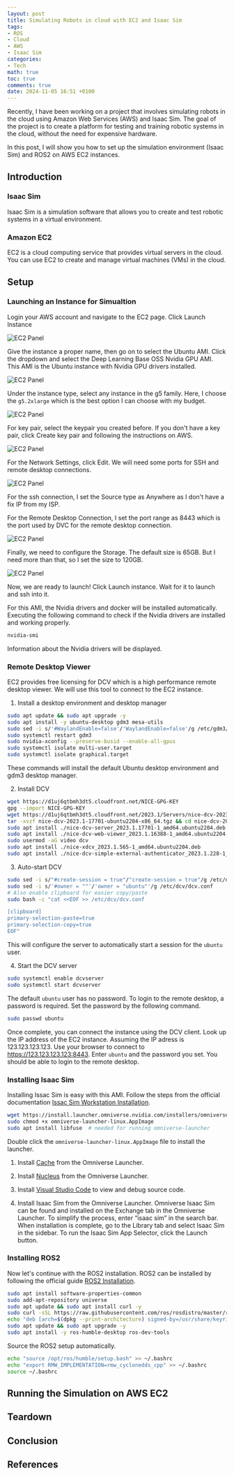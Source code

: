 ```yaml
---
layout: post
title: Simulating Robots in cloud with EC2 and Isaac Sim
tags:
- ROS
- Cloud
- AWS
- Isaac Sim
categories:
- Tech
math: true
toc: true
comments: true
date: 2024-11-05 16:51 +0100
---
```

Recently, I have been working on a project that involves simulating robots in the cloud using Amazon Web Services (AWS) and Isaac Sim. The goal of the project is to create a platform for testing and training robotic systems in the cloud, without the need for expensive hardware.

In this post, I will show you how to set up the simulation environment (Isaac Sim) and ROS2 on AWS EC2 instances.

## Introduction
### Isaac Sim
Isaac Sim is a simulation software that allows you to create and test robotic systems in a virtual environment.

### Amazon EC2
EC2 is a cloud computing service that provides virtual servers in the cloud. You can use EC2 to create and manage virtual machines (VMs) in the cloud.

## Setup
### Launching an Instance for Simualtion
Login your AWS account and navigate to the EC2 page. Click Launch Instance

![EC2 Panel](/assets/img/posts/Isaac_sim_EC2/EC2_panel.png "EC2 Panel")

Give the instance a proper name, then go on to select the Ubuntu AMI. Click the dropdown  and select the Deep Learning Base OSS Nvidia GPU AMI. This AMI is the Ubuntu instance with Nvidia GPU drivers installed.

![EC2 Panel](/assets/img/posts/Isaac_sim_EC2/Instance_name_AMI.png "Instance AMI")

Under the instance type, select any instance in the g5 family. Here, I choose the `g5.2xlarge` which is the best option I can choose with my budget.

![EC2 Panel](/assets/img/posts/Isaac_sim_EC2/Instance_type.png "Instance Type")

For key pair, select the keypair you created before. If you don't have a key pair, click Create key pair and following the instructions on AWS.

![EC2 Panel](/assets/img/posts/Isaac_sim_EC2/Key_pair.png "Key Pair")

For the Network Settings, click Edit. We will need some ports for SSH and remote desktop connections.

![EC2 Panel](/assets/img/posts/Isaac_sim_EC2/Network_settings.png "Network Settings")

For the ssh connection, I set the Source type as Anywhere as I don't have a fix IP from my ISP.

For the Remote Desktop Connection, I set the port range as 8443 which is the port used by DVC for the remote desktop connection.

![EC2 Panel](/assets/img/posts/Isaac_sim_EC2/Inbound_rules.png "Inbound Rules")

Finally,  we need to configure the Storage. The default size is 65GB. But I need more than that, so I set the size to 120GB.

![EC2 Panel](/assets/img/posts/Isaac_sim_EC2/Storage.png "Storage")

Now, we are ready to launch! Click Launch instance. Wait for it to launch and ssh into it. 

For this AMI, the Nvidia drivers and docker will be installed automatically. Executing the following command to check if the Nvidia drivers are installed and working properly.
```bash
nvidia-smi
```
Information about the Nvidia drivers will be displayed.

### Remote Desktop Viewer

EC2 provides free licensing for DCV which is a high performance remote desktop viewer. We will use this tool to connect to the EC2 instance.

1. Install a desktop environment and desktop manager

```bash
sudo apt update && sudo apt upgrade -y
sudo apt install -y ubuntu-desktop gdm3 mesa-utils
sudo sed -i s/'#WaylandEnable=false'/'WaylandEnable=false'/g /etc/gdm3/custom.conf
sudo systemctl restart gdm3
sudo nvidia-xconfig --preserve-busid --enable-all-gpus
sudo systemctl isolate multi-user.target
sudo systemctl isolate graphical.target
```
These commands will install the default Ubuntu desktop environment and gdm3 desktop manager.

2. Install DCV

```bash
wget https://d1uj6qtbmh3dt5.cloudfront.net/NICE-GPG-KEY
gpg --import NICE-GPG-KEY
wget https://d1uj6qtbmh3dt5.cloudfront.net/2023.1/Servers/nice-dcv-2023.1-17701-ubuntu2204-x86_64.tgz
tar -xvzf nice-dcv-2023.1-17701-ubuntu2204-x86_64.tgz && cd nice-dcv-2023.1-17701-ubuntu2204-x86_64
sudo apt install ./nice-dcv-server_2023.1.17701-1_amd64.ubuntu2204.deb
sudo apt install ./nice-dcv-web-viewer_2023.1.16388-1_amd64.ubuntu2204.deb
sudo usermod -aG video dcv
sudo apt install ./nice-xdcv_2023.1.565-1_amd64.ubuntu2204.deb
sudo apt install ./nice-dcv-simple-external-authenticator_2023.1.228-1_amd64.ubuntu2204.deb
```

3. Auto-start DCV

```bash
sudo sed -i s/"#create-session = true"/"create-session = true"/g /etc/dcv/dcv.conf
sudo sed -i s/'#owner = ""'/'owner = "ubuntu"'/g /etc/dcv/dcv.conf
# Also enable clipboard for easier copy/paste
sudo bash -c "cat <<EOF >> /etc/dcv/dcv.conf

[clipboard]
primary-selection-paste=true
primary-selection-copy=true
EOF"
```
This will configure the server to automatically start a session for the `ubuntu` user.

4. Start the DCV server

```bash
sudo systemctl enable dcvserver
sudo systemctl start dcvserver
```

The default `ubuntu` user has no password. To login to the remote desktop, a password is required. Set the password by the following command.

```bash
sudo passwd ubuntu
```

Once complete, you can connect the instance using the DCV client.  Look up the IP address of the EC2 instance. Assuming the IP adress is 123.123.123.123. Use your browser to connect to https://123.123.123.123:8443. Enter `ubuntu` and the password you set. You should be able to login to the remote desktop. 

### Installing Isaac Sim

Installing Issac Sim is easy with this AMI. Follow the steps from the official documentation [Issac Sim Workstation Installation](https://docs.omniverse.nvidia.com/isaacsim/latest/installation/install_workstation.html).

```bash
wget https://install.launcher.omniverse.nvidia.com/installers/omniverse-launcher-linux.AppImage
sudo chmod +x omniverse-launcher-linux.AppImage
sudo apt install libfuse  # needed for running omniverse-launcher
```
Double click the `omniverse-launcher-linux.AppImage` file to install the launcher.

1. Install [Cache](https://docs.omniverse.nvidia.com/utilities/latest/cache/installation/workstation.html) from the Omniverse Launcher.

2. Install [Nucleus](https://docs.omniverse.nvidia.com/nucleus/latest/workstation/installation.html) from the Omniverse Launcher.

3. Install [Visual Studio Code](https://code.visualstudio.com/download) to view and debug source code.

4. Install Isaac Sim from the Omniverse Launcher. Omniverse Isaac Sim can be found and installed on the Exchange tab in the Omniverse Launcher. To simplify the process, enter “isaac sim” in the search bar. When installation is complete, go to the Library tab and select Isaac Sim in the sidebar. To run the Isaac Sim App Selector, click the Launch button.

### Installing ROS2 
Now let's continue with the ROS2 installation. ROS2 can be installed by following the official guide [ROS2 Installation](https://docs.ros.org/en/foxy/Installation/Ubuntu-Install-Debians.html).

```bash
sudo apt install software-properties-common
sudo add-apt-repository universe
sudo apt update && sudo apt install curl -y
sudo curl -sSL https://raw.githubusercontent.com/ros/rosdistro/master/ros.key -o /usr/share/keyrings/ros-archive-keyring.gpg
echo "deb [arch=$(dpkg --print-architecture) signed-by=/usr/share/keyrings/ros-archive-keyring.gpg] http://packages.ros.org/ros2/ubuntu $(. /etc/os-release && echo $UBUNTU_CODENAME) main" | sudo tee /etc/apt/sources.list.d/ros2.list > /dev/null
sudo apt update && sudo apt upgrade -y
sudo apt install -y ros-humble-desktop ros-dev-tools
```
Source the ROS2 setup automatically.

```bash
echo "source /opt/ros/humble/setup.bash" >> ~/.bashrc
echo "export RMW_IMPLEMENTATION=rmw_cyclonedds_cpp" >> ~/.bashrc
source ~/.bashrc
```

## Running the Simulation on AWS EC2

## Teardown

## Conclusion


## References

